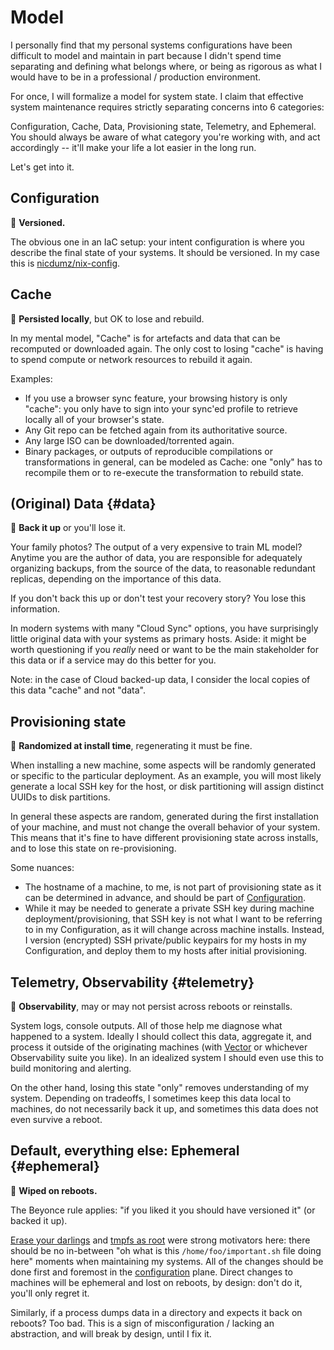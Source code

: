 # Model

I personally find that my personal systems configurations have been difficult to model and maintain
in part because I didn't spend time separating and defining what belongs where, or being as rigorous
as what I would have to be in a professional / production environment.

For once, I will formalize a model for system state. I claim that effective system maintenance
requires strictly separating concerns into 6 categories:

Configuration, Cache, Data, Provisioning state, Telemetry, and Ephemeral. You should always be aware
of what category you're working with, and act accordingly -- it'll make your life a lot easier in
the long run.

Let's get into it.

## Configuration

:memo: **Versioned.**

The obvious one in an IaC setup: your intent configuration is where you describe the final state of
your systems. It should be versioned. In my case this is
[nicdumz/nix-config](https://github.com/nicdumz/nix-config).

## Cache

:memo: **Persisted locally**, but OK to lose and rebuild.

In my mental model, "Cache" is for artefacts and data that can be recomputed or downloaded again.
The only cost to losing "cache" is having to spend compute or network resources to rebuild it again.

Examples:

- If you use a browser sync feature, your browsing history is only "cache": you only have to sign
  into your sync'ed profile to retrieve locally all of your browser's state.
- Any Git repo can be fetched again from its authoritative source.
- Any large ISO can be downloaded/torrented again.
- Binary packages, or outputs of reproducible compilations or transformations in general, can be
  modeled as Cache: one "only" has to recompile them or to re-execute the transformation to rebuild
  state.

## (Original) Data {#data}

:memo: **Back it up** or you'll lose it.

Your family photos? The output of a very expensive to train ML model? Anytime you are the author of
data, you are responsible for adequately organizing backups, from the source of the data, to
reasonable redundant replicas, depending on the importance of this data.

If you don't back this up or don't test your recovery story? You lose this information.

In modern systems with many "Cloud Sync" options, you have surprisingly little original data with
your systems as primary hosts. Aside: it might be worth questioning if you _really_ need or want to
be the main stakeholder for this data or if a service may do this better for you.

Note: in the case of Cloud backed-up data, I consider the local copies of this data "cache" and not
"data".

## Provisioning state

:memo: **Randomized at install time**, regenerating it must be fine.

When installing a new machine, some aspects will be randomly generated or specific to the particular
deployment. As an example, you will most likely generate a local SSH key for the host, or disk
partitioning will assign distinct UUIDs to disk partitions.

In general these aspects are random, generated during the first installation of your machine, and
must not change the overall behavior of your system. This means that it's fine to have different
provisioning state across installs, and to lose this state on re-provisioning.

Some nuances:

- The hostname of a machine, to me, is not part of provisioning state as it can be determined in
  advance, and should be part of [Configuration](#configuration).
- While it may be needed to generate a private SSH key during machine deployment/provisioning, that
  SSH key is not what I want to be referring to in my Configuration, as it will change across
  machine installs. Instead, I version (encrypted) SSH private/public keypairs for my hosts in my
  Configuration, and deploy them to my hosts after initial provisioning.

## Telemetry, Observability {#telemetry}

:memo: **Observability**, may or may not persist across reboots or reinstalls.

System logs, console outputs. All of those help me diagnose what happened to a system. Ideally I
should collect this data, aggregate it, and process it outside of the originating machines (with
[Vector](https://vector.dev/) or whichever Observability suite you like). In an idealized system I
should even use this to build monitoring and alerting.

On the other hand, losing this state "only" removes understanding of my system. Depending on
tradeoffs, I sometimes keep this data local to machines, do not necessarily back it up, and
sometimes this data does not even survive a reboot.

## Default, everything else: Ephemeral {#ephemeral}

:memo: **Wiped on reboots.**

The Beyonce rule applies: "if you liked it you should have versioned it" (or backed it up).

[Erase your darlings](https://grahamc.com/blog/erase-your-darlings/) and
[tmpfs as root](https://elis.nu/blog/2020/05/nixos-tmpfs-as-root/) were strong motivators here:
there should be no in-between "oh what is this `/home/foo/important.sh` file doing here" moments
when maintaining my systems. All of the changes should be done first and foremost in the
[configuration](#configuration) plane. Direct changes to machines will be ephemeral and lost on
reboots, by design: don't do it, you'll only regret it.

Similarly, if a process dumps data in a directory and expects it back on reboots? Too bad. This is a
sign of misconfiguration / lacking an abstraction, and will break by design, until I fix it.
